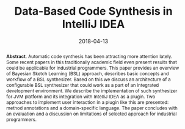 ---
title: "Data-Based Code Synthesis in IntelliJ IDEA"
authors: '<i>Vladislav Tankov and Timofey Bryksin</i>'
collection: publications
permalink: /publication/2018-04-13-code-synthesis
date: 2018-04-13
venue: "proceedings of <b>SEIM'18</b>"
pdf: 'http://ceur-ws.org/Vol-2135/SEIM_2018_paper_32.pdf'
counter_id: 'C6'
level: 'Regional'
abstract: "<p><b>Abstract</b>. Automatic code synthesis has been attracting more attention lately. Some recent papers in this traditionally academic field even present results that could be applicable for industrial programmers. This paper provides an overview of Bayesian Sketch Learning (BSL) approach, describes basic concepts and workflow of a BSL synthesizer. Based on this we discuss an architecture of a configurable BSL synthesizer that could work as a part of an integrated development environment. We describe the implementation of such synthesizer for JVM platform and its integration with IntelliJ IDEA as a plugin. Two approaches to implement user interaction in a plugin like this are presented: method annotations and a domain-specific language. The paper concludes with an evaluation and a discussion on limitations of selected approach for industrial programmers.</p>"
---
